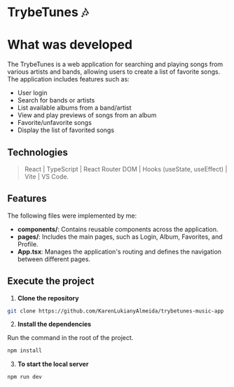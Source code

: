 # TrybeTunes 🎶

# What was developed

The TrybeTunes is a web application for searching and playing songs from various artists and bands, allowing users to create a list of favorite songs. The application includes features such as:

- User login
- Search for bands or artists
- List available albums from a band/artist
- View and play previews of songs from an album
- Favorite/unfavorite songs
- Display the list of favorited songs

## Technologies

> React | TypeScript | React Router DOM | Hooks (useState, useEffect) | Vite | VS Code.

## Features

The following files were implemented by me:

- **components/**: Contains reusable components across the application.
- **pages/**: Includes the main pages, such as Login, Album, Favorites, and Profile.
- **App.tsx**: Manages the application's routing and defines the navigation between different pages.


## Execute the project

1. __Clone the repository__

```bash
git clone https://github.com/KarenLukianyAlmeida/trybetunes-music-app
```

2. __Install the dependencies__

Run the command in the root of the project.

```bash
npm install
```

3. __To start the local server__

```bash
npm run dev
```
